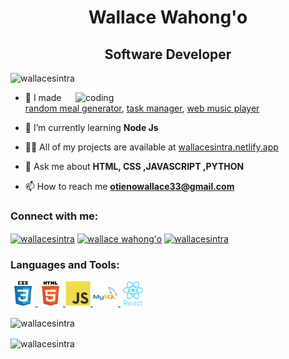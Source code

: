 <h1 align="center"> Wallace Wahong'o</h1>
<h2 align="center"> Software Developer </h2>
<p align="left"> <img src="https://komarev.com/ghpvc/?username=wallacesintra&label=Profile%20views&color=054d7a&style=flat" alt="wallacesintra" /> </p>
<img align="right" alt="coding" width="400" src="https://media.tenor.com/-UygBh3nnfEAAAAC/coding.gif">

<!-- - 🔭 I’m currently working on [a photography website](https://artsyframes.netlify.app) -->
- 🔭 I made   [random meal generator](https://sintrameals.netlify.app), [task manager](https://sintrataskmanager.netlify.app), [web music player](https://sintraplayer.netlify.app)

- 🌱 I’m currently learning **Node Js**

- 👨‍💻 All of my projects are available at [wallacesintra.netlify.app](wallacesintra.netlify.app)

- 💬 Ask me about **HTML, CSS ,JAVASCRIPT ,PYTHON**

- 📫 How to reach me **otienowallace33@gmail.com**

<h3 align="left">Connect with me:</h3>
<p align="left">
<a href="https://twitter.com/wallacesintra" target="blank"><img align="center" src="https://raw.githubusercontent.com/rahuldkjain/github-profile-readme-generator/master/src/images/icons/Social/twitter.svg" alt="wallacesintra" height="30" width="40" /></a>
<a href="https://linkedin.com/in/wallace wahong'o" target="blank"><img align="center" src="https://raw.githubusercontent.com/rahuldkjain/github-profile-readme-generator/master/src/images/icons/Social/linked-in-alt.svg" alt="wallace wahong'o" height="30" width="40" /></a>
<a href="https://www.leetcode.com/wallacesintra" target="blank"><img align="center" src="https://raw.githubusercontent.com/rahuldkjain/github-profile-readme-generator/master/src/images/icons/Social/leet-code.svg" alt="wallacesintra" height="30" width="40" /></a>
</p>

<h3 align="left">Languages and Tools:</h3>
<p align="left"> <a href="https://www.w3schools.com/css/" target="_blank" rel="noreferrer"> <img src="https://raw.githubusercontent.com/devicons/devicon/master/icons/css3/css3-original-wordmark.svg" alt="css3" width="40" height="40"/> </a> <a href="https://www.w3.org/html/" target="_blank" rel="noreferrer"> <img src="https://raw.githubusercontent.com/devicons/devicon/master/icons/html5/html5-original-wordmark.svg" alt="html5" width="40" height="40"/> </a> <a href="https://developer.mozilla.org/en-US/docs/Web/JavaScript" target="_blank" rel="noreferrer"> <img src="https://raw.githubusercontent.com/devicons/devicon/master/icons/javascript/javascript-original.svg" alt="javascript" width="40" height="40"/> </a> <a href="https://www.mysql.com/" target="_blank" rel="noreferrer"> <img src="https://raw.githubusercontent.com/devicons/devicon/master/icons/mysql/mysql-original-wordmark.svg" alt="mysql" width="40" height="40"/> </a> <a href="https://reactjs.org/" target="_blank" rel="noreferrer"> <img src="https://raw.githubusercontent.com/devicons/devicon/master/icons/react/react-original-wordmark.svg" alt="react" width="40" height="40"/> </a> </p>

<p><img align="center" src="https://github-readme-stats.vercel.app/api/top-langs?username=wallacesintra&show_icons=true&locale=en&layout=compact" alt="wallacesintra" /></p>

<p><img align="center" src="https://github-readme-streak-stats.herokuapp.com/?user=wallacesintra&" alt="wallacesintra" /></p>
